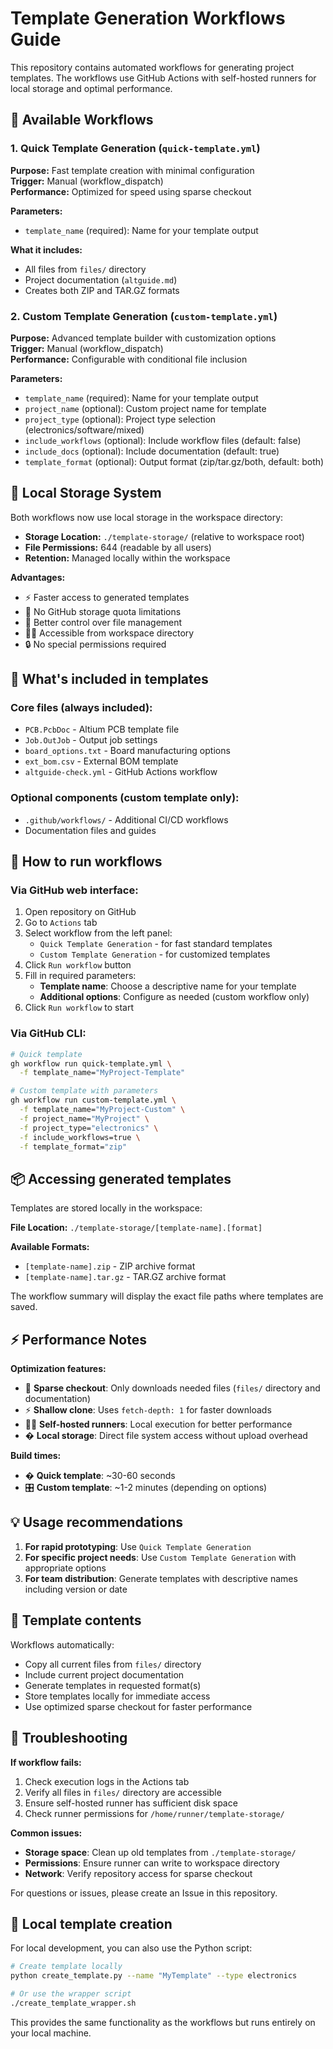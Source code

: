 # Template Generation Workflows Guide

This repository contains automated workflows for generating project templates. The workflows use GitHub Actions with self-hosted runners for local storage and optimal performance.

## 🚀 Available Workflows

### 1. Quick Template Generation (`quick-template.yml`)
**Purpose:** Fast template creation with minimal configuration  
**Trigger:** Manual (workflow_dispatch)  
**Performance:** Optimized for speed using sparse checkout

**Parameters:**
- `template_name` (required): Name for your template output

**What it includes:**
- All files from `files/` directory
- Project documentation (`altguide.md`)
- Creates both ZIP and TAR.GZ formats

### 2. Custom Template Generation (`custom-template.yml`)  
**Purpose:** Advanced template builder with customization options  
**Trigger:** Manual (workflow_dispatch)  
**Performance:** Configurable with conditional file inclusion

**Parameters:**
- `template_name` (required): Name for your template output
- `project_name` (optional): Custom project name for template
- `project_type` (optional): Project type selection (electronics/software/mixed)
- `include_workflows` (optional): Include workflow files (default: false)
- `include_docs` (optional): Include documentation (default: true)
- `template_format` (optional): Output format (zip/tar.gz/both, default: both)

## 📂 Local Storage System

Both workflows now use local storage in the workspace directory:

- **Storage Location:** `./template-storage/` (relative to workspace root)
- **File Permissions:** 644 (readable by all users)
- **Retention:** Managed locally within the workspace

**Advantages:**
- ⚡ Faster access to generated templates
- 💾 No GitHub storage quota limitations
- 🔧 Better control over file management
- 🏃‍♂️ Accessible from workspace directory
- 🔒 No special permissions required

## 📁 What's included in templates

### Core files (always included):
- `PCB.PcbDoc` - Altium PCB template file
- `Job.OutJob` - Output job settings
- `board_options.txt` - Board manufacturing options  
- `ext_bom.csv` - External BOM template
- `altguide-check.yml` - GitHub Actions workflow

### Optional components (custom template only):
- `.github/workflows/` - Additional CI/CD workflows
- Documentation files and guides

## 🔧 How to run workflows

### Via GitHub web interface:
1. Open repository on GitHub
2. Go to `Actions` tab
3. Select workflow from the left panel:
   - `Quick Template Generation` - for fast standard templates
   - `Custom Template Generation` - for customized templates
4. Click `Run workflow` button
5. Fill in required parameters:
   - **Template name**: Choose a descriptive name for your template
   - **Additional options**: Configure as needed (custom workflow only)
6. Click `Run workflow` to start

### Via GitHub CLI:
```bash
# Quick template
gh workflow run quick-template.yml \
  -f template_name="MyProject-Template"

# Custom template with parameters
gh workflow run custom-template.yml \
  -f template_name="MyProject-Custom" \
  -f project_name="MyProject" \
  -f project_type="electronics" \
  -f include_workflows=true \
  -f template_format="zip"
```

## 📦 Accessing generated templates

Templates are stored locally in the workspace:

**File Location:** `./template-storage/[template-name].[format]`

**Available Formats:**
- `[template-name].zip` - ZIP archive format
- `[template-name].tar.gz` - TAR.GZ archive format

The workflow summary will display the exact file paths where templates are saved.

## ⚡ Performance Notes

**Optimization features:**
- 🚀 **Sparse checkout**: Only downloads needed files (`files/` directory and documentation)
- ⚡ **Shallow clone**: Uses `fetch-depth: 1` for faster downloads
- 🏃‍♂️ **Self-hosted runners**: Local execution for better performance
- � **Local storage**: Direct file system access without upload overhead

**Build times:**
- � **Quick template**: ~30-60 seconds
- 🎛️ **Custom template**: ~1-2 minutes (depending on options)

## 💡 Usage recommendations

1. **For rapid prototyping**: Use `Quick Template Generation`
2. **For specific project needs**: Use `Custom Template Generation` with appropriate options
3. **For team distribution**: Generate templates with descriptive names including version or date

## 🔄 Template contents

Workflows automatically:
- Copy all current files from `files/` directory
- Include current project documentation
- Generate templates in requested format(s)
- Store templates locally for immediate access
- Use optimized sparse checkout for faster performance

## 🐛 Troubleshooting

**If workflow fails:**
1. Check execution logs in the Actions tab
2. Verify all files in `files/` directory are accessible
3. Ensure self-hosted runner has sufficient disk space
4. Check runner permissions for `/home/runner/template-storage/`

**Common issues:**
- **Storage space**: Clean up old templates from `./template-storage/`
- **Permissions**: Ensure runner can write to workspace directory
- **Network**: Verify repository access for sparse checkout

For questions or issues, please create an Issue in this repository.

## 📝 Local template creation

For local development, you can also use the Python script:

```bash
# Create template locally
python create_template.py --name "MyTemplate" --type electronics

# Or use the wrapper script
./create_template_wrapper.sh
```

This provides the same functionality as the workflows but runs entirely on your local machine.
